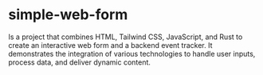 # simple-web-form
Is a project that combines HTML, Tailwind CSS, JavaScript, and Rust to create an interactive web form and a backend event tracker. It demonstrates the integration of various technologies to handle user inputs, process data, and deliver dynamic content.
